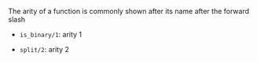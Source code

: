 The arity of a function is commonly shown after its name after the forward slash

- `is_binary/1`: arity 1

- `split/2`: arity 2
